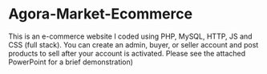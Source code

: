 # Agora-Market-Ecommerce
This is an e-commerce website I coded using PHP, MySQL, HTTP, JS and CSS (full stack). You can create an admin, buyer, or seller account and post products to sell after your account is activated. Please see the attached PowerPoint for a brief demonstration)
